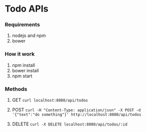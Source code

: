 # Todo APIs

### Requirements
1. nodejs and npm
2. bower

### How it work
1. npm install
2. bower install
3. npm start

### Methods
1. GET
```curl localhost:8080/api/todos```

2. POST
```curl -H "Content-Type: application/json" -X POST -d '{"text":"do something"}' http://localhost:8080/api/todos```

3. DELETE
```curl -X DELETE localhost:8080/api/todos/:id```
